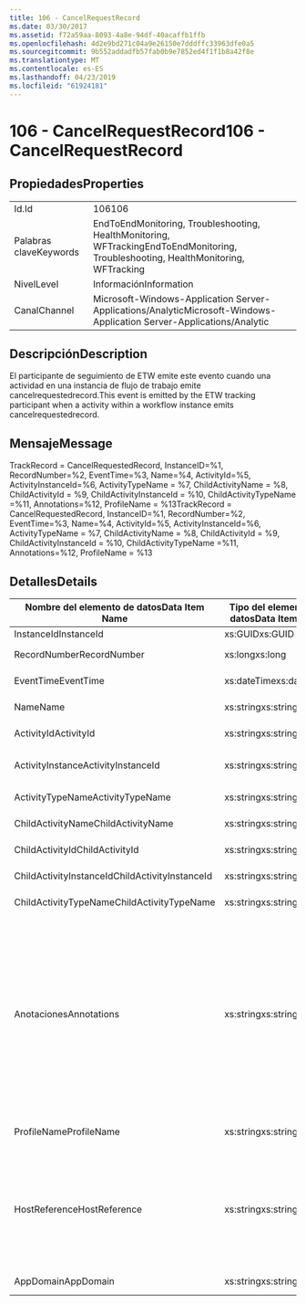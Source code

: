 ```yaml
---
title: 106 - CancelRequestRecord
ms.date: 03/30/2017
ms.assetid: f72a59aa-8093-4a8e-94df-40acaffb1ffb
ms.openlocfilehash: 4d2e9bd271c04a9e26150e7dddffc33963dfe0a5
ms.sourcegitcommit: 9b552addadfb57fab0b9e7852ed4f1f1b8a42f8e
ms.translationtype: MT
ms.contentlocale: es-ES
ms.lasthandoff: 04/23/2019
ms.locfileid: "61924181"
---
```

# <a name="106---cancelrequestrecord"></a><span data-ttu-id="c77f8-102">106 - CancelRequestRecord</span><span class="sxs-lookup"><span data-stu-id="c77f8-102">106 - CancelRequestRecord</span></span>
## <a name="properties"></a><span data-ttu-id="c77f8-103">Propiedades</span><span class="sxs-lookup"><span data-stu-id="c77f8-103">Properties</span></span>  
  
|||  
|-|-|  
|<span data-ttu-id="c77f8-104">Id.</span><span class="sxs-lookup"><span data-stu-id="c77f8-104">Id</span></span>|<span data-ttu-id="c77f8-105">106</span><span class="sxs-lookup"><span data-stu-id="c77f8-105">106</span></span>|  
|<span data-ttu-id="c77f8-106">Palabras clave</span><span class="sxs-lookup"><span data-stu-id="c77f8-106">Keywords</span></span>|<span data-ttu-id="c77f8-107">EndToEndMonitoring, Troubleshooting, HealthMonitoring, WFTracking</span><span class="sxs-lookup"><span data-stu-id="c77f8-107">EndToEndMonitoring, Troubleshooting, HealthMonitoring, WFTracking</span></span>|  
|<span data-ttu-id="c77f8-108">Nivel</span><span class="sxs-lookup"><span data-stu-id="c77f8-108">Level</span></span>|<span data-ttu-id="c77f8-109">Información</span><span class="sxs-lookup"><span data-stu-id="c77f8-109">Information</span></span>|  
|<span data-ttu-id="c77f8-110">Canal</span><span class="sxs-lookup"><span data-stu-id="c77f8-110">Channel</span></span>|<span data-ttu-id="c77f8-111">Microsoft-Windows-Application Server-Applications/Analytic</span><span class="sxs-lookup"><span data-stu-id="c77f8-111">Microsoft-Windows-Application Server-Applications/Analytic</span></span>|  
  
## <a name="description"></a><span data-ttu-id="c77f8-112">Descripción</span><span class="sxs-lookup"><span data-stu-id="c77f8-112">Description</span></span>  
 <span data-ttu-id="c77f8-113">El participante de seguimiento de ETW emite este evento cuando una actividad en una instancia de flujo de trabajo emite cancelrequestedrecord.</span><span class="sxs-lookup"><span data-stu-id="c77f8-113">This event is emitted by the ETW tracking participant when a activity within a workflow instance emits cancelrequestedrecord.</span></span>  
  
## <a name="message"></a><span data-ttu-id="c77f8-114">Mensaje</span><span class="sxs-lookup"><span data-stu-id="c77f8-114">Message</span></span>  
 <span data-ttu-id="c77f8-115">TrackRecord = CancelRequestedRecord, InstanceID=%1, RecordNumber=%2, EventTime=%3, Name=%4, ActivityId=%5, ActivityInstanceId=%6, ActivityTypeName = %7, ChildActivityName = %8, ChildActivityId = %9, ChildActivityInstanceId = %10, ChildActivityTypeName =%11, Annotations=%12, ProfileName = %13</span><span class="sxs-lookup"><span data-stu-id="c77f8-115">TrackRecord = CancelRequestedRecord, InstanceID=%1, RecordNumber=%2, EventTime=%3, Name=%4, ActivityId=%5, ActivityInstanceId=%6, ActivityTypeName = %7, ChildActivityName = %8, ChildActivityId = %9, ChildActivityInstanceId = %10, ChildActivityTypeName =%11, Annotations=%12, ProfileName = %13</span></span>  
  
## <a name="details"></a><span data-ttu-id="c77f8-116">Detalles</span><span class="sxs-lookup"><span data-stu-id="c77f8-116">Details</span></span>  
  
|<span data-ttu-id="c77f8-117">Nombre del elemento de datos</span><span class="sxs-lookup"><span data-stu-id="c77f8-117">Data Item Name</span></span>|<span data-ttu-id="c77f8-118">Tipo del elemento de datos</span><span class="sxs-lookup"><span data-stu-id="c77f8-118">Data Item Type</span></span>|<span data-ttu-id="c77f8-119">Descripción</span><span class="sxs-lookup"><span data-stu-id="c77f8-119">Description</span></span>|  
|--------------------|--------------------|-----------------|  
|<span data-ttu-id="c77f8-120">InstanceId</span><span class="sxs-lookup"><span data-stu-id="c77f8-120">InstanceId</span></span>|<span data-ttu-id="c77f8-121">xs:GUID</span><span class="sxs-lookup"><span data-stu-id="c77f8-121">xs:GUID</span></span>|<span data-ttu-id="c77f8-122">El id. de instancia del flujo de trabajo.</span><span class="sxs-lookup"><span data-stu-id="c77f8-122">The instance id for the workflow</span></span>|  
|<span data-ttu-id="c77f8-123">RecordNumber</span><span class="sxs-lookup"><span data-stu-id="c77f8-123">RecordNumber</span></span>|<span data-ttu-id="c77f8-124">xs:long</span><span class="sxs-lookup"><span data-stu-id="c77f8-124">xs:long</span></span>|<span data-ttu-id="c77f8-125">El número de secuencia del registro emitido.</span><span class="sxs-lookup"><span data-stu-id="c77f8-125">The sequence number of the emitted record</span></span>|  
|<span data-ttu-id="c77f8-126">EventTime</span><span class="sxs-lookup"><span data-stu-id="c77f8-126">EventTime</span></span>|<span data-ttu-id="c77f8-127">xs:dateTime</span><span class="sxs-lookup"><span data-stu-id="c77f8-127">xs:dateTime</span></span>|<span data-ttu-id="c77f8-128">La hora en UTC cuando se emitió el evento.</span><span class="sxs-lookup"><span data-stu-id="c77f8-128">The time in UTC when the event was emitted</span></span>|  
|<span data-ttu-id="c77f8-129">Name</span><span class="sxs-lookup"><span data-stu-id="c77f8-129">Name</span></span>|<span data-ttu-id="c77f8-130">xs:string</span><span class="sxs-lookup"><span data-stu-id="c77f8-130">xs:string</span></span>|<span data-ttu-id="c77f8-131">El nombre de la actividad que solicitó la operación de cancelación.</span><span class="sxs-lookup"><span data-stu-id="c77f8-131">The name of the activity that requested the cancel operation</span></span>|  
|<span data-ttu-id="c77f8-132">ActivityId</span><span class="sxs-lookup"><span data-stu-id="c77f8-132">ActivityId</span></span>|<span data-ttu-id="c77f8-133">xs:string</span><span class="sxs-lookup"><span data-stu-id="c77f8-133">xs:string</span></span>|<span data-ttu-id="c77f8-134">El id. de la actividad que solicitó la operación de cancelación.</span><span class="sxs-lookup"><span data-stu-id="c77f8-134">The id of the activity that requested the cancel operation</span></span>|  
|<span data-ttu-id="c77f8-135">ActivityInstance</span><span class="sxs-lookup"><span data-stu-id="c77f8-135">ActivityInstanceId</span></span>|<span data-ttu-id="c77f8-136">xs:string</span><span class="sxs-lookup"><span data-stu-id="c77f8-136">xs:string</span></span>|<span data-ttu-id="c77f8-137">El id. de instancia de la actividad que solicitó la operación de cancelación.</span><span class="sxs-lookup"><span data-stu-id="c77f8-137">The instance id of the activity that requested the cancel operation</span></span>|  
|<span data-ttu-id="c77f8-138">ActivityTypeName</span><span class="sxs-lookup"><span data-stu-id="c77f8-138">ActivityTypeName</span></span>|<span data-ttu-id="c77f8-139">xs:string</span><span class="sxs-lookup"><span data-stu-id="c77f8-139">xs:string</span></span>|<span data-ttu-id="c77f8-140">El tipo de la actividad que solicitó la operación de cancelación.</span><span class="sxs-lookup"><span data-stu-id="c77f8-140">The type of the activity that requested the cancel operation</span></span>|  
|<span data-ttu-id="c77f8-141">ChildActivityName</span><span class="sxs-lookup"><span data-stu-id="c77f8-141">ChildActivityName</span></span>|<span data-ttu-id="c77f8-142">xs:string</span><span class="sxs-lookup"><span data-stu-id="c77f8-142">xs:string</span></span>|<span data-ttu-id="c77f8-143">El nombre de la actividad que se va a cancelar.</span><span class="sxs-lookup"><span data-stu-id="c77f8-143">The name of the activity being canceled</span></span>|  
|<span data-ttu-id="c77f8-144">ChildActivityId</span><span class="sxs-lookup"><span data-stu-id="c77f8-144">ChildActivityId</span></span>|<span data-ttu-id="c77f8-145">xs:string</span><span class="sxs-lookup"><span data-stu-id="c77f8-145">xs:string</span></span>|<span data-ttu-id="c77f8-146">El id. de la actividad que se va a cancelar.</span><span class="sxs-lookup"><span data-stu-id="c77f8-146">The id of the activity being canceled</span></span>|  
|<span data-ttu-id="c77f8-147">ChildActivityInstanceId</span><span class="sxs-lookup"><span data-stu-id="c77f8-147">ChildActivityInstanceId</span></span>|<span data-ttu-id="c77f8-148">xs:string</span><span class="sxs-lookup"><span data-stu-id="c77f8-148">xs:string</span></span>|<span data-ttu-id="c77f8-149">El id. de instancia de la actividad que se va a cancelar.</span><span class="sxs-lookup"><span data-stu-id="c77f8-149">The instance id of the activity being canceled</span></span>|  
|<span data-ttu-id="c77f8-150">ChildActivityTypeName</span><span class="sxs-lookup"><span data-stu-id="c77f8-150">ChildActivityTypeName</span></span>|<span data-ttu-id="c77f8-151">xs:string</span><span class="sxs-lookup"><span data-stu-id="c77f8-151">xs:string</span></span>|<span data-ttu-id="c77f8-152">El tipo de la actividad que se va a cancelar.</span><span class="sxs-lookup"><span data-stu-id="c77f8-152">The type of the activity being canceled</span></span>|  
|<span data-ttu-id="c77f8-153">Anotaciones</span><span class="sxs-lookup"><span data-stu-id="c77f8-153">Annotations</span></span>|<span data-ttu-id="c77f8-154">xs:string</span><span class="sxs-lookup"><span data-stu-id="c77f8-154">xs:string</span></span>|<span data-ttu-id="c77f8-155">Las anotaciones que se agregaron a este evento.</span><span class="sxs-lookup"><span data-stu-id="c77f8-155">The annotations that were added to this event.</span></span>  <span data-ttu-id="c77f8-156">Los valores se almacenan en un elemento xml con el formato \<elementos >\< nombre del elemento = "annotationName" Type = "> annotationValue\</artículo >\</Items >.</span><span class="sxs-lookup"><span data-stu-id="c77f8-156">The values are stored in an xml element in the format \<items>\< item  name = "annotationName" type="System.String">annotationValue\</item>\</items>.</span></span>  <span data-ttu-id="c77f8-157">Si se especifica ninguna anotación, la cadena contendría \<elementos / >.</span><span class="sxs-lookup"><span data-stu-id="c77f8-157">If no annotations are specified then the string contains \<items/>.</span></span> <span data-ttu-id="c77f8-158">El tamaño del evento ETW está limitado por el tamaño de búfer de ETW o la carga útil máxima para un evento ETW.</span><span class="sxs-lookup"><span data-stu-id="c77f8-158">The ETW event size is limited by the ETW buffer size or the max payload for an ETW event.</span></span> <span data-ttu-id="c77f8-159">Si el tamaño del evento supera los límites de ETW, el evento se trunca quitando las anotaciones y reemplazando el valor de anotación con \<elementos >... \</Items >.</span><span class="sxs-lookup"><span data-stu-id="c77f8-159">If the size of the event exceeds the ETW limits, then the event is truncated by dropping the annotations and replacing the annotation value with \<items>...\</items>.</span></span>|  
|<span data-ttu-id="c77f8-160">ProfileName</span><span class="sxs-lookup"><span data-stu-id="c77f8-160">ProfileName</span></span>|<span data-ttu-id="c77f8-161">xs:string</span><span class="sxs-lookup"><span data-stu-id="c77f8-161">xs:string</span></span>|<span data-ttu-id="c77f8-162">El nombre o el perfil de seguimiento que dio como resultado que se emitiera este evento.</span><span class="sxs-lookup"><span data-stu-id="c77f8-162">The name or the tracking profile that resulted in this event being emitted</span></span>|  
|<span data-ttu-id="c77f8-163">HostReference</span><span class="sxs-lookup"><span data-stu-id="c77f8-163">HostReference</span></span>|<span data-ttu-id="c77f8-164">xs:string</span><span class="sxs-lookup"><span data-stu-id="c77f8-164">xs:string</span></span>|<span data-ttu-id="c77f8-165">En el caso de los servicios hospedados en web, este campo identifica de manera única el servicio en la jerarquía web.</span><span class="sxs-lookup"><span data-stu-id="c77f8-165">For web hosted services, this field uniquely identifies the service in the web hierarchy.</span></span>  <span data-ttu-id="c77f8-166">Su formato se define como ' ruta de acceso Virtual de sitio Web de nombre de la aplicación&#124;ruta de acceso Virtual del servicio&#124;NombreServicio ' ejemplo: ' Default Web Site/CalculatorApplication&#124;/CalculatorService.svc&#124;CalculatorService'</span><span class="sxs-lookup"><span data-stu-id="c77f8-166">Its format is defined as 'Web Site Name Application Virtual Path&#124;Service Virtual Path&#124;ServiceName' Example: 'Default Web Site/CalculatorApplication&#124;/CalculatorService.svc&#124;CalculatorService'</span></span>|  
|<span data-ttu-id="c77f8-167">AppDomain</span><span class="sxs-lookup"><span data-stu-id="c77f8-167">AppDomain</span></span>|<span data-ttu-id="c77f8-168">xs:string</span><span class="sxs-lookup"><span data-stu-id="c77f8-168">xs:string</span></span>|<span data-ttu-id="c77f8-169">La cadena devuelta por AppDomain.CurrentDomain.FriendlyName.</span><span class="sxs-lookup"><span data-stu-id="c77f8-169">The string returned by AppDomain.CurrentDomain.FriendlyName.</span></span>|

